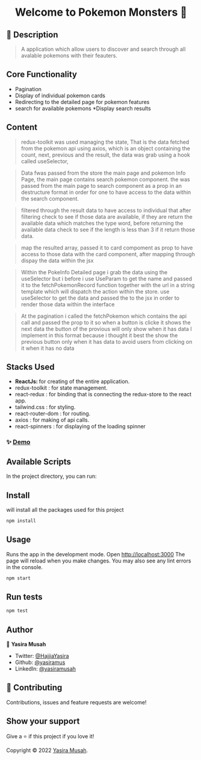 <h1 align="center">Welcome to Pokemon Monsters 👋</h1>

## 📝 Description

  > A application which allow users to discover and search through all avalable pokemons with their feauters. 

##  Core Functionality 

  * Pagination  
  * Display of individual pokemon cards
  * Redirecting to the detailed page for pokemon features
  * search for available pokemons
  *Display search results

## Content

<P>

  > redux-toolkit was used managing the state, That is the data fetched from the pokemon api using axios, which is an object containing the count, next, previous and the result, the data was grab using a hook called useSelector, 

  > Data fwas passed from the store the main page and pokemon Info Page, the main page contains search pokemon component.
  the was passed from the main page to search component as a prop in an destructure format in order for one to have access to the data within the search component.
  
  >filtered through the result data to have access to individual that after filtering check to see if those data are available, if they are return the available data which matches the type word, before returning the available data check to see if the length is less than 3 if it return those data.

  >map the resulted array, passed it to card compoment as prop to have access to those data with the card component, after mapping through dispay the data within the jsx

  > Within the PokeInfo Detailed page i grab the data using the useSelector but i before i use UseParam to get the name and passed it to the fetchPokemonRecord function together with the url in a string template which will dispatch the action within the store. use useSelector to get the data and passed the to the jsx in order to render those data within the interface

  >At the pagination i called the fetchPokemon which contains the api call and passed the prop to it so when a button is clicke it shows the next data
  the button of the provious will only show when it has data I implement in this format because i thought it best the show the previous button only when it has data to avoid users from clicking on it when it has no data

</P>

## Stacks Used

 * <strong> ReactJs: </strong> for creating of the entire application.
 * redux-toolkit : for state management. 
 * react-redux : for binding that is connecting the redux-store to the react app.
 * tailwind.css : for styling.
 * react-router-dom : for routing.
 * axios : for making of api calls.
 * react-spinners : for displaying of the loading spinner


### ✨ [Demo](http://pokemon-eta-black.vercel.app/)

## Available Scripts
<p>In the project directory, you can run:</p>

## Install

<p>will install all the packages used for this project</p>

```sh
npm install
```

## Usage

  <p>Runs the app in the development mode. Open <a href="http://localhost:3000" target="_blank">http://localhost:3000</a> 
    The page will reload when you make changes. You may also see any lint errors in the console.
  </p>

```sh
npm start
```

## Run tests

```sh
npm test
```

## Author

👤 **Yasira Musah**

* Twitter: [@HajjiaYasira](https://twitter.com/HajjiaYasira)
* Github: [@yasiramus](https://github.com/yasiramus)
* LinkedIn: [@yasiramusah](https://linkedin.com/in/yasiramusah)

## 🤝 Contributing

Contributions, issues and feature requests are welcome!

## Show your support

Give a ⭐️ if this project if you love  it!

Copyright © 2022 [Yasira Musah](https://github.com/yasiramus).